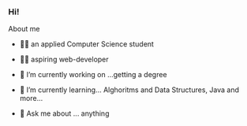 ### Hi!
About me

- :woman_student:	an applied Computer Science student 
- :woman_technologist:	aspiring web-developer


- 🔭 I’m currently working on ...getting a degree
- 🌱 I’m currently learning... Alghoritms and Data Structures, Java and more...
- 💬 Ask me about ... anything

<!--
**majowyporanek/majowyporanek** is a ✨ _special_ ✨ repository because its `README.md` (this file) appears on your GitHub profile.

Here are some ideas to get you started:

- 🔭 I’m currently working on ...
- 🌱 I’m currently learning ...
- 👯 I’m looking to collaborate on ...
- 🤔 I’m looking for help with ...
- 💬 Ask me about ...
- 📫 How to reach me: ...
- 😄 Pronouns: ...
- ⚡ Fun fact: ...

-->
